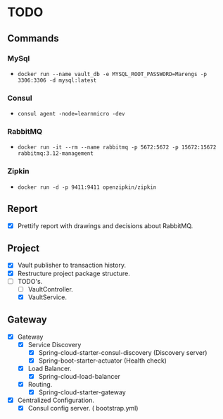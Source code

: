 
# TODO

## Commands

### MySql
* ``docker run --name vault_db -e MYSQL_ROOT_PASSWORD=Marengs -p 3306:3306 -d mysql:latest``

### Consul
* ``consul agent -node=learnmicro -dev``

### RabbitMQ
* ``docker run -it --rm --name rabbitmq -p 5672:5672 -p 15672:15672 rabbitmq:3.12-management``

### Zipkin
* ``docker run -d -p 9411:9411 openzipkin/zipkin``

## Report

* [x] Prettify report with drawings and decisions about RabbitMQ.

## Project

* [x] Vault publisher to transaction history.
* [x] Restructure project package structure.
* [ ] TODO's.
  * [ ] VaultController.
  * [x] VaultService.
  
## Gateway

* [x] Gateway
    * [x] Service Discovery
        * [x] Spring-cloud-starter-consul-discovery (Discovery server)
        * [x] Spring-boot-starter-actuator (Health check)
    * [x] Load Balancer.
        * [x] Spring-cloud-load-balancer
    * [x] Routing.
        * [x] Spring-cloud-starter-gateway
* [x] Centralized Configuration.
    * [x] Consul config server. ( bootstrap.yml)